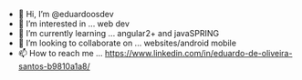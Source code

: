 - 👋 Hi, I’m @eduardoosdev
- 👀 I’m interested in ... web dev
- 🌱 I’m currently learning ... angular2+ and javaSPRING
- 💞️ I’m looking to collaborate on ... websites/android mobile
- 📫 How to reach me ... https://www.linkedin.com/in/eduardo-de-oliveira-santos-b9810a1a8/

<!---
eduardoosdev/eduardoosdev is a ✨ special ✨ repository because its `README.md` (this file) appears on your GitHub profile.
You can click the Preview link to take a look at your changes.
--->
